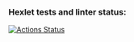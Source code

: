 ### Hexlet tests and linter status:
[![Actions Status](https://github.com/SvetaPryakhina/qa-engineer-project-84/actions/workflows/hexlet-check.yml/badge.svg)](https://github.com/SvetaPryakhina/qa-engineer-project-84/actions)